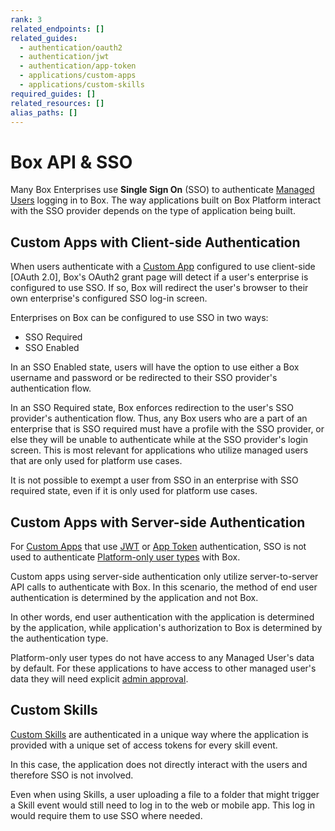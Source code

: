 ```yaml
---
rank: 3
related_endpoints: []
related_guides:
  - authentication/oauth2
  - authentication/jwt
  - authentication/app-token
  - applications/custom-apps
  - applications/custom-skills
required_guides: []
related_resources: []
alias_paths: []
---
```


# Box API & SSO

Many Box Enterprises use **Single Sign On** (SSO) to authenticate
[Managed Users][user-types] logging in to Box. The way applications built on
Box Platform interact with the SSO provider depends on the type of application
being built.

## Custom Apps with Client-side Authentication

When users authenticate with a [Custom App][custom_app] configured to use
client-side [OAuth 2.0], Box's OAuth2 grant page will detect if a user's
enterprise is configured to use SSO. If so, Box will redirect the user's browser
to their own enterprise's configured SSO log-in screen.

Enterprises on Box can be configured to use SSO in two ways:
* SSO Required
* SSO Enabled

In an SSO Enabled state, users will have the option to use either a Box username
and password or be redirected to their SSO provider's authentication flow.

In an SSO Required state, Box enforces redirection to the user's SSO provider's
authentication flow. Thus, any Box users who are a part of an enterprise that is
SSO required must have a profile with the SSO provider, or else they will be
unable to authenticate while at the SSO provider's login screen. This is most 
relevant for applications who utilize managed users that are only used for 
platform use cases.

<Message warning>
  It is not possible to exempt a user from SSO in an enterprise with SSO 
  required state, even if it is only used for platform use cases.
</Message>

## Custom Apps with Server-side Authentication

For [Custom Apps][custom_app] that use [JWT][jwt] or [App Token][app_token] 
authentication, SSO is not used to authenticate [Platform-only user types][user-types]
with Box. 

Custom apps using server-side authentication only utilize server-to-server API
calls to authenticate with Box. In this scenario, the method of end user
authentication is determined by the application and not Box. 

In other words, end user authentication with the application is determined by
the application, while application's authorization to Box is determined by the
authentication type.

Platform-only user types do not have access to any Managed User's data by
default. For these applications to have access to other managed user's data they
will need explicit [admin approval][admin-approval].

## Custom Skills

[Custom Skills][custom_skills] are authenticated in a unique way where the
application is provided with a unique set of access tokens for every skill
event.

In this case, the application does not directly interact with the users and
therefore SSO is not involved.

<Message>
  Even when using Skills, a user uploading a file to a folder that might trigger
  a Skill event would still need to log in to the web or mobile app. This log in
  would require them to use SSO where needed.
</Message>

[user-types]: g://authentication/user-types
[admin-approval]: g://applications/custom-apps/app-approval
[jwt]: g://authentication/jwt
[oauth2]: g://authentication/oauth2
[app_token]: g://authentication/app-token
[custom_app]: g://applications/custom-apps
[custom_skills]: g://applications/custom-skills
[jwt]: g://applications/jwt
